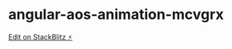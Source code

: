 # angular-aos-animation-mcvgrx

[Edit on StackBlitz ⚡️](https://stackblitz.com/edit/angular-aos-animation-mcvgrx)